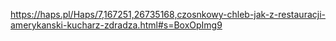 https://haps.pl/Haps/7,167251,26735168,czosnkowy-chleb-jak-z-restauracji-amerykanski-kucharz-zdradza.html#s=BoxOpImg9
